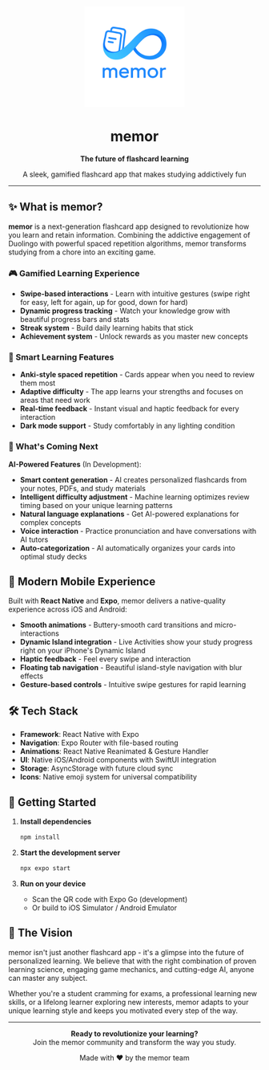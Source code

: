 <p align="center">
  <img src="memor logo.png" alt="memor logo" width="200" height="200"/>
</p>

<h1 align="center">memor</h1>

<p align="center">
  <strong>The future of flashcard learning</strong>
</p>

<p align="center">
  A sleek, gamified flashcard app that makes studying addictively fun
</p>

---

## ✨ What is memor?

**memor** is a next-generation flashcard app designed to revolutionize how you learn and retain information. Combining the addictive engagement of Duolingo with powerful spaced repetition algorithms, memor transforms studying from a chore into an exciting game.

### 🎮 Gamified Learning Experience
- **Swipe-based interactions** - Learn with intuitive gestures (swipe right for easy, left for again, up for good, down for hard)
- **Dynamic progress tracking** - Watch your knowledge grow with beautiful progress bars and stats
- **Streak system** - Build daily learning habits that stick
- **Achievement system** - Unlock rewards as you master new concepts

### 🧠 Smart Learning Features
- **Anki-style spaced repetition** - Cards appear when you need to review them most
- **Adaptive difficulty** - The app learns your strengths and focuses on areas that need work
- **Real-time feedback** - Instant visual and haptic feedback for every interaction
- **Dark mode support** - Study comfortably in any lighting condition

### 🚀 What's Coming Next

**AI-Powered Features** (In Development):
- **Smart content generation** - AI creates personalized flashcards from your notes, PDFs, and study materials
- **Intelligent difficulty adjustment** - Machine learning optimizes review timing based on your unique learning patterns
- **Natural language explanations** - Get AI-powered explanations for complex concepts
- **Voice interaction** - Practice pronunciation and have conversations with AI tutors
- **Auto-categorization** - AI automatically organizes your cards into optimal study decks

## 📱 Modern Mobile Experience

Built with **React Native** and **Expo**, memor delivers a native-quality experience across iOS and Android:

- **Smooth animations** - Buttery-smooth card transitions and micro-interactions
- **Dynamic Island integration** - Live Activities show your study progress right on your iPhone's Dynamic Island
- **Haptic feedback** - Feel every swipe and interaction
- **Floating tab navigation** - Beautiful island-style navigation with blur effects
- **Gesture-based controls** - Intuitive swipe gestures for rapid learning

## 🛠 Tech Stack

- **Framework**: React Native with Expo
- **Navigation**: Expo Router with file-based routing
- **Animations**: React Native Reanimated & Gesture Handler
- **UI**: Native iOS/Android components with SwiftUI integration
- **Storage**: AsyncStorage with future cloud sync
- **Icons**: Native emoji system for universal compatibility

## 🚀 Getting Started

1. **Install dependencies**
   ```bash
   npm install
   ```

2. **Start the development server**
   ```bash
   npx expo start
   ```

3. **Run on your device**
   - Scan the QR code with Expo Go (development)
   - Or build to iOS Simulator / Android Emulator

## 🎯 The Vision

memor isn't just another flashcard app - it's a glimpse into the future of personalized learning. We believe that with the right combination of proven learning science, engaging game mechanics, and cutting-edge AI, anyone can master any subject.

Whether you're a student cramming for exams, a professional learning new skills, or a lifelong learner exploring new interests, memor adapts to your unique learning style and keeps you motivated every step of the way.

---

<p align="center">
  <strong>Ready to revolutionize your learning?</strong><br>
  Join the memor community and transform the way you study.
</p>

<p align="center">
  Made with ❤️ by the memor team
</p>
